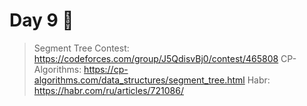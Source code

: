 # Day 9 🌳
> Segment Tree Contest: https://codeforces.com/group/J5QdisvBj0/contest/465808
> CP-Algorithms: https://cp-algorithms.com/data_structures/segment_tree.html
> Habr: https://habr.com/ru/articles/721086/
